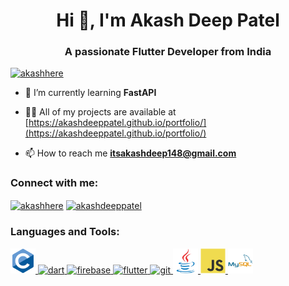 <h1 align="center">Hi 👋, I'm Akash Deep Patel</h1>
<h3 align="center">A passionate Flutter Developer from India</h3>

<p align="left"> <a href="https://twitter.com/akashhere" target="blank"><img src="https://img.shields.io/twitter/follow/akashhere?logo=twitter&style=for-the-badge" alt="akashhere" /></a> </p>

- 🌱 I’m currently learning **FastAPI**

- 👨‍💻 All of my projects are available at [https://akashdeeppatel.github.io/portfolio/](https://akashdeeppatel.github.io/portfolio/)

- 📫 How to reach me **itsakashdeep148@gmail.com**

<h3 align="left">Connect with me:</h3>
<p align="left">
<a href="https://twitter.com/akashhere" target="blank"><img align="center" src="https://www.google.com/url?sa=i&url=https%3A%2F%2Fcdnlogo.com%2Flogo%2Ftwitter-icon_498.html&psig=AOvVaw2gvFMHZcLUyZUiR9EtsHIq&ust=1676047144604000&source=images&cd=vfe&ved=0CBAQjRxqFwoTCNDA86fwiP0CFQAAAAAdAAAAABAE" alt="akashhere" height="30" width="40" /></a>
<a href="https://linkedin.com/in/akashdeeppatel" target="blank"><img align="center" src="https://www.google.com/url?sa=i&url=https%3A%2F%2Fcommons.wikimedia.org%2Fwiki%2FFile%3ALinkedIn_icon_circle.svg&psig=AOvVaw02JnRJ3vPYDfUHFFJRNYz_&ust=1676047241222000&source=images&cd=vfe&ved=0CBAQjRxqFwoTCIDggNbwiP0CFQAAAAAdAAAAABAI" alt="akashdeeppatel" height="30" width="40" /></a>
</p>

<h3 align="left">Languages and Tools:</h3>
<p align="left"> <a href="https://www.cprogramming.com/" target="_blank" rel="noreferrer"> <img src="https://raw.githubusercontent.com/devicons/devicon/master/icons/c/c-original.svg" alt="c" width="40" height="40"/> </a> <a href="https://dart.dev" target="_blank" rel="noreferrer"> <img src="https://www.vectorlogo.zone/logos/dartlang/dartlang-icon.svg" alt="dart" width="40" height="40"/> </a> <a href="https://firebase.google.com/" target="_blank" rel="noreferrer"> <img src="https://www.vectorlogo.zone/logos/firebase/firebase-icon.svg" alt="firebase" width="40" height="40"/> </a> <a href="https://flutter.dev" target="_blank" rel="noreferrer"> <img src="https://www.vectorlogo.zone/logos/flutterio/flutterio-icon.svg" alt="flutter" width="40" height="40"/> </a> <a href="https://git-scm.com/" target="_blank" rel="noreferrer"> <img src="https://www.vectorlogo.zone/logos/git-scm/git-scm-icon.svg" alt="git" width="40" height="40"/> </a> <a href="https://www.java.com" target="_blank" rel="noreferrer"> <img src="https://raw.githubusercontent.com/devicons/devicon/master/icons/java/java-original.svg" alt="java" width="40" height="40"/> </a> <a href="https://developer.mozilla.org/en-US/docs/Web/JavaScript" target="_blank" rel="noreferrer"> <img src="https://raw.githubusercontent.com/devicons/devicon/master/icons/javascript/javascript-original.svg" alt="javascript" width="40" height="40"/> </a> <a href="https://www.mysql.com/" target="_blank" rel="noreferrer"> <img src="https://raw.githubusercontent.com/devicons/devicon/master/icons/mysql/mysql-original-wordmark.svg" alt="mysql" width="40" height="40"/> </a> </p>

